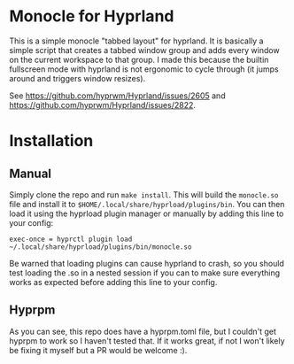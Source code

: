 # Monocle for Hyprland

This is a simple monocle "tabbed layout" for hyprland. It is basically a simple
script that creates a tabbed window group and adds every window on the current
workspace to that group. I made this because the builtin fullscreen mode with
hyprland is not ergonomic to cycle through (it jumps around and triggers window
resizes).

See https://github.com/hyprwm/Hyprland/issues/2605 and
https://github.com/hyprwm/Hyprland/issues/2822.

# Installation

## Manual

Simply clone the repo and run `make install`. This will build the `monocle.so`
file and install it to `$HOME/.local/share/hyprload/plugins/bin`. You can then
load it using the hyprload plugin manager or manually by adding this line to
your config:

```
exec-once = hyprctl plugin load ~/.local/share/hyprload/plugins/bin/monocle.so
```

Be warned that loading plugins can cause hyprland to crash, so you should test
loading the .so in a nested session if you can to make sure everything works as
expected before adding this line to your config.

## Hyprpm

As you can see, this repo does have a hyprpm.toml file, but I couldn't get
hyprpm to work so I haven't tested that. If it works great, if not I won't
likely be fixing it myself but a PR would be welcome :).

